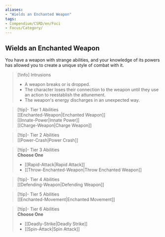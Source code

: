 ```yaml
---
aliases:
- "Wields an Enchanted Weapon"
tags:
- Compendium/CSRD/en/Foci
- Focus/Category/
---
```


  
## Wields an Enchanted Weapon  
You have a weapon with strange abilities, and your knowledge of its powers has allowed you to create a unique style of combat with it.  

>[!info] Intrusions  
>- A weapon breaks or is dropped.  
>- The character loses their connection to the weapon until they use an action to reestablish the attunement.  
>- The weapon's energy discharges in an unexpected way.  


>[!tip]- Tier 1 Abilities  
> [[Enchanted-Weapon|Enchanted Weapon]]  
> [[Innate-Power|Innate Power]]  
> [[Charge-Weapon|Charge Weapon]]  


>[!tip]- Tier 2 Abilities  
> [[Power-Crash|Power Crash]]  


>[!tip]- Tier 3 Abilities  
> **Choose One**  
>- [[Rapid-Attack|Rapid Attack]]  
>- [[Throw-Enchanted-Weapon|Throw Enchanted Weapon]]  


>[!tip]- Tier 4 Abilities  
> [[Defending-Weapon|Defending Weapon]]  


>[!tip]- Tier 5 Abilities  
> [[Enchanted-Movement|Enchanted Movement]]  


>[!tip]- Tier 6 Abilities  
> **Choose One**  
>- [[Deadly-Strike|Deadly Strike]]  
>- [[Spin-Attack|Spin Attack]]